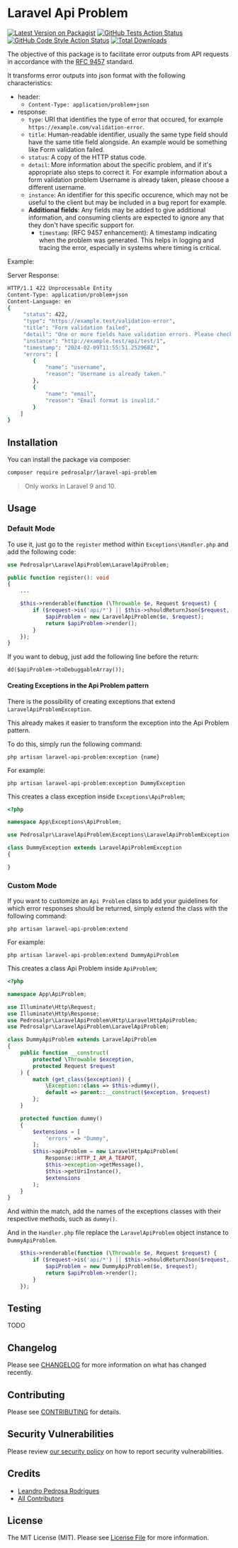 # Laravel Api Problem

[![Latest Version on Packagist](https://img.shields.io/packagist/v/pedrosalpr/laravel-api-problem.svg?style=flat-square)](https://packagist.org/packages/pedrosalpr/laravel-api-problem)
[![GitHub Tests Action Status](https://img.shields.io/github/actions/workflow/status/pedrosalpr/laravel-api-problem/run-tests.yml?branch=main&label=tests&style=flat-square)](https://github.com/pedrosalpr/laravel-api-problem/actions?query=workflow%3Arun-tests+branch%3Amain)
[![GitHub Code Style Action Status](https://img.shields.io/github/actions/workflow/status/pedrosalpr/laravel-api-problem/fix-php-code-style-issues.yml?branch=main&label=code%20style&style=flat-square)](https://github.com/pedrosalpr/laravel-api-problem/actions?query=workflow%3A"Fix+PHP+code+style+issues"+branch%3Amain)
[![Total Downloads](https://img.shields.io/packagist/dt/pedrosalpr/laravel-api-problem.svg?style=flat-square)](https://packagist.org/packages/pedrosalpr/laravel-api-problem)

The objective of this package is to facilitate error outputs from API requests in accordance with the [RFC 9457](https://datatracker.ietf.org/doc/rfc9457/) standard.

It transforms error outputs into json format with the following characteristics:
- header:
    - `Content-Type: application/problem+json`
- response:
    - `type`: URI that identifies the type of error that occured, for example `https://example.com/validation-error`.
    - `title`: Human-readable identifier, usually the same type field should have the same title field alongside. An example would be something like Form validation failed.
    - `status`: A copy of the HTTP status code.
    - `detail`: More information about the specific problem, and if it's appropriate also steps to correct it. For example information about a form validation problem Username is already taken, please choose a different username.
    - `instance`: An identifier for this specific occurence, which may not be useful to the client but may be included in a bug report for example.
    - **Additional fields**: Any fields may be added to give additional information, and consuming clients are expected to ignore any that they don't have specific support for.
        - `timestamp`: (RFC 9457 enhancement): A timestamp indicating when the problem was generated. This helps in logging and tracing the error, especially in systems where timing is critical.

Example:

Server Response:
```bash
HTTP/1.1 422 Unprocessable Entity
Content-Type: application/problem+json
Content-Language: en
{
     "status": 422,
     "type": "https://example.test/validation-error",
     "title": "Form validation failed",
     "detail": "One or more fields have validation errors. Please check and try again.",
     "instance": "http://example.test/api/test/1",
     "timestamp": "2024-02-09T11:55:51.252968Z",
     "errors": [
        {
            "name": "username",
            "reason": "Username is already taken."
        },
        {
            "name": "email",
            "reason": "Email format is invalid."
        }
    ]
}
```

## Installation

You can install the package via composer:

```bash
composer require pedrosalpr/laravel-api-problem
```

> Only works in Laravel 9 and 10.

## Usage

### Default Mode

To use it, just go to the `register` method within `Exceptions\Handler.php` and add the following code:

```php
use Pedrosalpr\LaravelApiProblem\LaravelApiProblem;

public function register(): void
{
    ...

    $this->renderable(function (\Throwable $e, Request $request) {
        if ($request->is('api/*') || $this->shouldReturnJson($request, $e)) {
            $apiProblem = new LaravelApiProblem($e, $request);
            return $apiProblem->render();
        }
    });
}
```

If you want to debug, just add the following line before the return:

`dd($apiProblem->toDebuggableArray());`

#### Creating Exceptions in the Api Problem pattern

There is the possibility of creating exceptions that extend `LaravelApiProblemException`.

This already makes it easier to transform the exception into the Api Problem pattern.

To do this, simply run the following command:

`php artisan laravel-api-problem:exception {name}`

For example: 

`php artisan laravel-api-problem:exception DummyException`

This creates a class exception inside `Exceptions\ApiProblem`;

```php
<?php

namespace App\Exceptions\ApiProblem;

use Pedrosalpr\LaravelApiProblem\Exceptions\LaravelApiProblemException;

class DummyException extends LaravelApiProblemException
{

}
```

### Custom Mode

If you want to customize an `Api Problem` class to add your guidelines for which error responses should be returned, simply extend the class with the following command:

`php artisan laravel-api-problem:extend`

For example:

`php artisan laravel-api-problem:extend DummyApiProblem`

This creates a class Api Problem inside `ApiProblem`;

```php
<?php

namespace App\ApiProblem;

use Illuminate\Http\Request;
use Illuminate\Http\Response;
use Pedrosalpr\LaravelApiProblem\Http\LaravelHttpApiProblem;
use Pedrosalpr\LaravelApiProblem\LaravelApiProblem;

class DummyApiProblem extends LaravelApiProblem
{
    public function __construct(
        protected \Throwable $exception,
        protected Request $request
    ) {
        match (get_class($exception)) {
            \Exception::class => $this->dummy(),
            default => parent::__construct($exception, $request)
        };
    }

    protected function dummy()
    {
        $extensions = [
            'errors' => "Dummy",
        ];
        $this->apiProblem = new LaravelHttpApiProblem(
            Response::HTTP_I_AM_A_TEAPOT,
            $this->exception->getMessage(),
            $this->getUriInstance(),
            $extensions
        );
    }
}
```

And within the match, add the names of the exceptions classes with their respective methods, such as `dummy()`.

And in the `Handler.php` file replace the `LaravelApiProblem` object instance to `DummyApiProblem`.

```php
    $this->renderable(function (\Throwable $e, Request $request) {
        if ($request->is('api/*') || $this->shouldReturnJson($request, $e)) {
            $apiProblem = new DummyApiProblem($e, $request);
            return $apiProblem->render();
        }
    });
```

## Testing

TODO

## Changelog

Please see [CHANGELOG](CHANGELOG.md) for more information on what has changed recently.

## Contributing

Please see [CONTRIBUTING](CONTRIBUTING.md) for details.

## Security Vulnerabilities

Please review [our security policy](../../security/policy) on how to report security vulnerabilities.

## Credits

- [Leandro Pedrosa Rodrigues](https://github.com/pedrosalpr)
- [All Contributors](../../contributors)

## License

The MIT License (MIT). Please see [License File](LICENSE.md) for more information.
